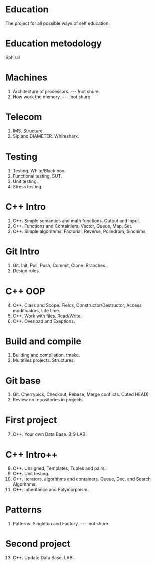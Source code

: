# Education
The project for all possible ways of self education.

# Education metodology
Sphiral

# Machines
1. Architecture of processors. --- !not shure
2. How work the memory. --- !not shure

# Telecom
1. IMS. Structure.
1. Sip and DIAMETER. Whireshark.

# Testing
1. Testing. White/Black box.
2. Functional testing. SUT.
3. Unit testing.
4. Stress testing.

# C++ Intro
1. C++. Simple semantics and math functions. Output and Input.
2. C++. Functions and Containiers. Vector, Queue, Map, Set.
3. C++. Simple algorithms. Factorial, Reverse, Polindrom, Sinonims.

# Git Intro
1. Git. Init, Pull, Push, Commit, Clone. Branches.
2. Design rules.

# C++ OOP
4. C++. Class and Scope. Fields, Constructor/Destructor, Access modificators, Life time.
5. C++. Work with files. Read/Write.
6. C++. Overload and Exeptions. 

# Build and compile
1. Building and compilation. tmake.
2. Multifiles projects. Structures.

# Git base
1. Git. Cherrypick, Checkout, Rebase, Merge conflicts. Cuted HEAD)
2. Review on repositories in projects.

# First project
7. C++. Your own Data Base. BIG LAB.

# C++ Intro++
8. C++. Unsigned, Templates, Tuples and pairs.
9. C++. Unit testing. 
10. C++. Iterators, algorithms and containers. Queue, Dec, and Search Algorithms.
11. C++. Inheritance and Polymorphism.

# Patterns
1. Patterns. Singleton and Factory. --- !not shure

# Second project
13. C++. Update Data Base. LAB.
